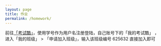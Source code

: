 ```yaml
---
layout: page
title: 作业
permalink: /homework/
---
```


前往[「考试酷」](https://www.examcoo.com/)，使用学号作为用户名注册登陆，自己账号下的「我的考试酷」 ，进入「我的班级」 > 「申请加入班级」，输入该班级编号 625632 直接加入即可
